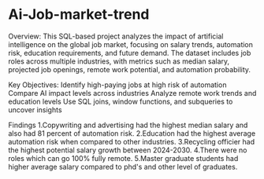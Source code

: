 # Ai-Job-market-trend

Overview:
This SQL-based project analyzes the impact of artificial intelligence on the global job market, focusing on salary trends, automation risk, education requirements, and future demand. The dataset includes job roles across multiple industries, with metrics such as median salary, projected job openings, remote work potential, and automation probability.

Key Objectives:
Identify high-paying jobs at high risk of automation
Compare AI impact levels across industries
Analyze remote work trends and education levels
Use SQL joins, window functions, and subqueries to uncover insights

Findings
1.Copywriting and advertising had the highest median salary and also had 81 percent of automation risk.
2.Education had the highest average automation risk when compared to other industries.
3.Recycling officier had the highest potential salary growth between 2024-2030.
4.There were no roles which can go 100% fully remote.
5.Master graduate students had higher average salary compared to phd's and other level of graduates.


